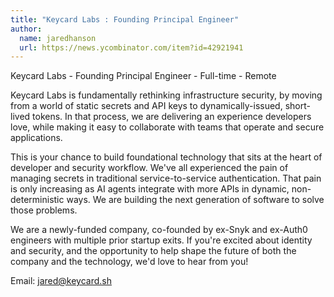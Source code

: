 ```yaml
---
title: "Keycard Labs : Founding Principal Engineer"
author:
  name: jaredhanson
  url: https://news.ycombinator.com/item?id=42921941
---
```

Keycard Labs - Founding Principal Engineer - Full-time - Remote

Keycard Labs is fundamentally rethinking infrastructure security, by moving from a world of static secrets and API keys to dynamically-issued, short-lived tokens.  In that process, we are delivering an experience developers love, while making it easy to collaborate with teams that operate and secure applications.

This is your chance to build foundational technology that sits at the heart of developer and security workflow.  We&#x27;ve all experienced the pain of managing secrets in traditional service-to-service authentication.  That pain is only increasing as AI agents integrate with more APIs in dynamic, non-deterministic
ways.  We are building the next generation of software to solve those problems.

We are a newly-funded company, co-founded by ex-Snyk and ex-Auth0 engineers with multiple prior startup exits.  If you&#x27;re excited about identity and security, and the opportunity to help shape the future of both the company and the technology, we&#x27;d love to hear from you!

Email: jared@keycard.sh
<JobApplication />
